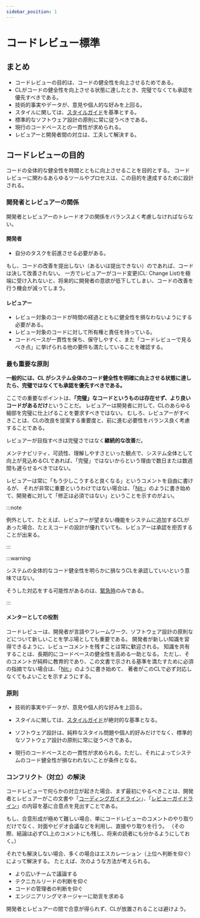 ```yaml
---
sidebar_position: 1
---
```


# コードレビュー標準

## まとめ
* コードレビューの目的は、コードの健全性を向上させるためである。
* CLがコードの健全性を向上させる状態に達したとき、完璧でなくても承認を優先すべきである。
* 技術的事実やデータが、意見や個人的な好みを上回る。
* スタイルに関しては、[スタイルガイド](../coding-guidelines/style-guide)を基準とする。
* 標準的なソフトウェア設計の原則に常に従うべきである。
* 現行のコードベースとの一貫性が求められる。
* レビュアーと開発者間の対立は、工夫して解決する。

## コードレビューの目的

コードの全体的な健全性を時間とともに向上させることを目的とする。
コードレビューに関わるあらゆるツールやプロセスは、この目的を達成するために設計される。

### 開発者とレビュアーの関係

開発者とレビュアーのトレードオフの関係をバランスよく考慮しなければならない。

#### 開発者

* 自分のタスクを前進させる必要がある。

もし、コードの改善を提出しない（あるいは提出できない）のであれば、コードは決して改善されない。
一方でレビュアーがコード変更(CL: Change List)を極端に受け入れないと、将来的に開発者の意欲が低下してしまい、コードの改善を行う機会が減ってしまう。

#### レビュアー

* レビュー対象のコードが時間の経過とともに健全性を損なわないようにする必要がある。
* レビュー対象のコードに対して所有権と責任を持っている。
* コードベースが一貫性を保ち、保守しやすく、また「コードレビューで見るべき点」に挙げられる他の要件も満たしていることを確認する。

### 最も重要な原則

**一般的には、CL がシステム全体のコード健全性を明確に向上させる状態に達したら、完璧ではなくても承認を優先すべきである。**

ここでの重要なポイントは、**「完璧」なコードというものは存在せず、より良いコードがあるだけ**ということだ。
レビュアーは開発者に対して、CLのあらゆる細部を完璧に仕上げることを要求すべきではない。
むしろ、レビュアーがすべきことは、CLの改良を提案する重要度と、前に進む必要性をバランス良く考慮することである。

レビュアーが目指すべきは完璧さではなく**継続的な改善**だ。

メンテナビリティ、可読性、理解しやすさといった観点で、システム全体として向上が見込めるCLであれば、「完璧」ではないからという理由で数日または数週間も遅らせるべきではない。

レビュアーは常に「もう少しこうすると良くなる」というコメントを自由に書けるが、
それが非常に重要というわけではない場合は、「[Nit:](./review-comment#コメントの重要度を明示する)」のように書き始めて、開発者に対して「修正は必須ではない」ということを示すのがよい。

:::note

例外として、たとえば、レビュアーが望まない機能をシステムに追加するCLがあった場合、たとえコードの設計が優れていても、レビュアーは承認を拒否することが出来る。

:::

:::warning

システムの全体的なコード健全性を明らかに損なうCLを承認していいという意味ではない。

そうした対応をする可能性があるのは、[緊急時](./emergencies)のみである。

:::

#### メンターとしての役割
コードレビューは、開発者が言語やフレームワーク、ソフトウェア設計の原則などについて新しいことを学ぶ場としても重要である。
開発者が新しい知識を習得できるように、レビューコメントを残すことは常に歓迎される。
知識を共有することは、長期的にコードベースの健全性を高める一助となる。
ただし、そのコメントが純粋に教育的であり、この文書で示される基準を満たすために必須の指摘でない場合は、「[Nit:](./review-comment#コメントの重要度を明示する)」のように書き始めて、
著者がこのCLで必ず対応しなくてもよいことを示すようにする。

### 原則
* 技術的事実やデータが、意見や個人的な好みを上回る。

* スタイルに関しては、[スタイルガイド](../coding-guidelines/style-guide)が絶対的な基準となる。

* ソフトウェア設計は、純粋なスタイル問題や個人的好みだけでなく、標準的なソフトウェア設計の原則に常に従うべきである。

* 現行のコードベースとの一貫性が求められる。ただし、それによってシステムのコード健全性が損なわれないことが条件となる。

### コンフリクト（対立）の解決
コードレビューで何らかの対立が起きた場合、まず最初にやるべきことは、開発者とレビュアーがこの文書や「[コーディングガイドライン](../coding-guidelines/)」、「[レビューガイドライン](./)」の内容を基に合意点を見出すことである。

もし、合意形成が極めて難しい場合、単にコードレビューのコメントのやり取りだけでなく、対面やビデオ会議などを利用し、直接やり取りを行う。
（その際、結論は必ずCL上のコメントにも残し、将来の読者にも分かるようにしておく。）

それでも解決しない場合、多くの場合はエスカレーション（上位へ判断を仰ぐ）によって解決する。
たとえば、次のような方法が考えられる。

* より広いチームで議論する
* テクニカルリードの判断を仰ぐ
* コードの管理者の判断を仰ぐ
* エンジニアリングマネージャーに助言を求める

開発者とレビュアーの間で合意が得られず、CLが放置されることは避けよう。